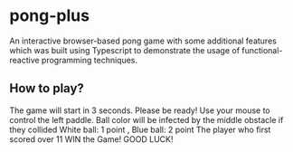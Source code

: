 # pong-plus
An interactive browser-based pong game with some additional features which was built using Typescript to demonstrate the usage of functional-reactive programming techniques.

## How to play?
The game will start in 3 seconds. Please be ready! Use your mouse to control the left paddle. Ball color will be infected by the middle obstacle if they collided
White ball: 1 point , Blue ball: 2 point 
The player who first scored over 11 WIN the Game!
GOOD LUCK!